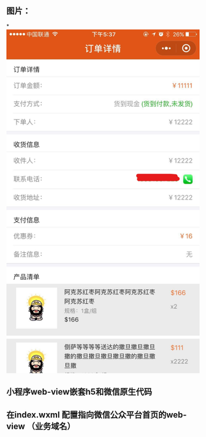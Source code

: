 ## 图片：
 *![Image text](https://github.com/zl940722/smallProgram-web-view-h5/blob/master/pages/images/myDemo.jpg)

## 小程序web-view嵌套h5和微信原生代码

## 在index.wxml 配置指向微信公众平台首页的web-view （业务域名）
